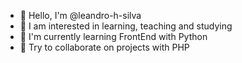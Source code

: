 - 👋 Hello, I'm @leandro-h-silva
- 👀 I am interested in learning, teaching and studying
- 🌱 I'm currently learning FrontEnd with Python
- 💞️ Try to collaborate on projects with PHP
